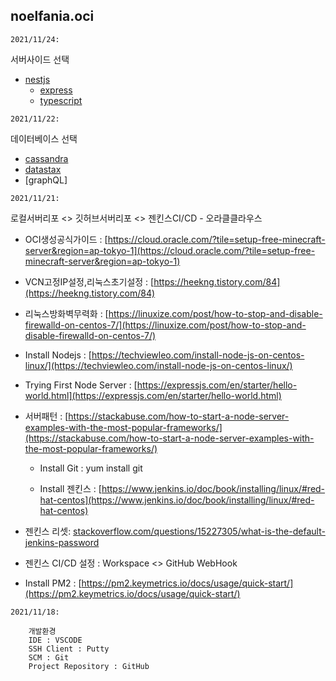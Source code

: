 ## noelfania.oci

`2021/11/24:` 

서버사이드 선택
* [nestjs](https://docs.nestjs.com/)
  * [express](https://expressjs.com/en/guide/routing.html)
  * [typescript](https://www.typescriptlang.org/docs/)

`2021/11/22:` 

데이터베이스 선택
* [cassandra](https://cassandra.apache.org/doc/latest/cassandra/getting_started/index.html)
* [datastax](https://github.com/datastax/nodejs-driver)
* [graphQL]
 
`2021/11/21:` 

로컬서버리포 <> 깃허브서버리포 <> 젠킨스CI/CD - 오라클클라우스 

* OCI생성공식가이드 : [https://cloud.oracle.com/?tile=setup-free-minecraft-server&region=ap-tokyo-1](https://cloud.oracle.com/?tile=setup-free-minecraft-server&region=ap-tokyo-1)

* VCN고정IP설정,리눅스초기설정 :  [https://heekng.tistory.com/84](https://heekng.tistory.com/84)

* 리눅스방화벽무력화 : [https://linuxize.com/post/how-to-stop-and-disable-firewalld-on-centos-7/](https://linuxize.com/post/how-to-stop-and-disable-firewalld-on-centos-7/)

* Install Nodejs : [https://techviewleo.com/install-node-js-on-centos-linux/](https://techviewleo.com/install-node-js-on-centos-linux/)

* Trying First Node Server : [https://expressjs.com/en/starter/hello-world.html](https://expressjs.com/en/starter/hello-world.html)

* 서버패턴 : [https://stackabuse.com/how-to-start-a-node-server-examples-with-the-most-popular-frameworks/](https://stackabuse.com/how-to-start-a-node-server-examples-with-the-most-popular-frameworks/)
  * Install Git : yum install git

  * Install 젠킨스 : [https://www.jenkins.io/doc/book/installing/linux/#red-hat-centos](https://www.jenkins.io/doc/book/installing/linux/#red-hat-centos)

* 젠킨스 리셋: [stackoverflow.com/questions/15227305/what-is-the-default-jenkins-password](http://stackoverflow.com/questions/15227305/what-is-the-default-jenkins-password)

* 젠킨스 CI/CD 설정 : Workspace <> GitHub WebHook

* Install PM2 : [https://pm2.keymetrics.io/docs/usage/quick-start/](https://pm2.keymetrics.io/docs/usage/quick-start/)

`2021/11/18:` 

        개발환경
        IDE : VSCODE
        SSH Client : Putty
        SCM : Git
        Project Repository : GitHub